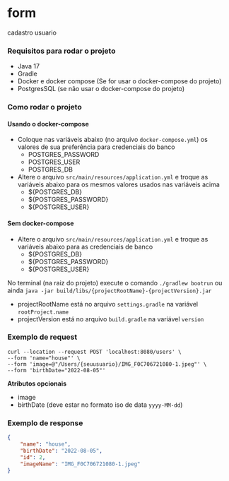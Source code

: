 # form
cadastro usuario

### Requisitos para rodar o projeto
- Java 17
- Gradle
- Docker e docker compose (Se for usar o docker-compose do projeto)
- PostgresSQL (se não usar o docker-compose do projeto)

### Como rodar o projeto
#### Usando o docker-compose
- Coloque nas variáveis abaixo (no arquivo `docker-compose.yml`) os valores de sua preferência para credenciais do banco
  - POSTGRES_PASSWORD
  - POSTGRES_USER
  - POSTGRES_DB
- Altere o arquivo `src/main/resources/application.yml` e troque as variáveis abaixo para os mesmos valores usados nas variáveis acima
  - ${POSTGRES_DB}
  - ${POSTGRES_PASSWORD}
  - ${POSTGRES_USER}

#### Sem docker-compose
- Altere o arquivo `src/main/resources/application.yml` e troque as variáveis abaixo para as credenciais de banco
  - ${POSTGRES_DB}
  - ${POSTGRES_PASSWORD}
  - ${POSTGRES_USER}

No terminal (na raiz do projeto) execute o comando `./gradlew bootrun` ou ainda `java -jar build/libs/{projectRootName}-{projectVersion}.jar`
- projectRootName está no arquivo `settings.gradle` na variável `rootProject.name`
- projectVersion está no arquivo `build.gradle` na variável `version`

### Exemplo de request

```
curl --location --request POST 'localhost:8080/users' \
--form 'name="house"' \
--form 'image=@"/Users/{seuusuario}/IMG_F0C706721080-1.jpeg"' \
--form 'birthDate="2022-08-05"'
```

**Atributos opcionais**
- image
- birthDate (deve estar no formato iso de data `yyyy-MM-dd`)

### Exemplo de response
```json
{
    "name": "house",
    "birthDate": "2022-08-05",
    "id": 2,
    "imageName": "IMG_F0C706721080-1.jpeg"
}
```
